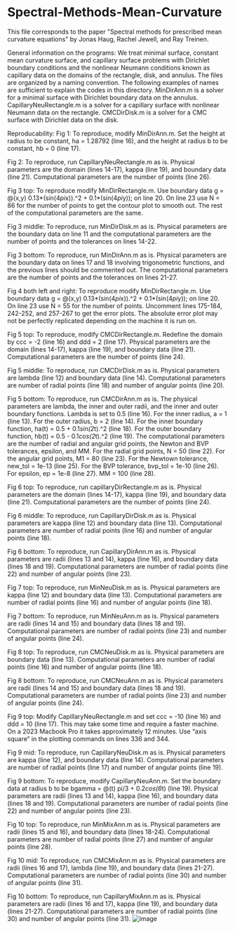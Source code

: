 # Spectral-Methods-Mean-Curvature

This file corresponds to the paper "Spectral methods for prescribed mean curvature equations" by Jonas Haug, Rachel Jewell, and Ray Treinen.

General information on the programs:
We treat minimal surface, constant mean curvature surface, and capillary surface problems with Dirichlet boundary conditions and the nonlinear Neumann conditions known as capillary data on the domains of the rectangle, disk, and annulus.
The files are organized by a naming convention.  The following examples of names are sufficient to explain the codes in this directory.  MinDirAnn.m is a solver for a minimal surface with Dirichlet boundary data on the annulus.  CapillaryNeuRectangle.m is a solver for a capillary surface with nonlinear Neumann data on the rectangle.  CMCDirDisk.m is a solver for a CMC surface with Dirichlet data on the disk.

Reproducability:
Fig 1: To reproduce, modify MinDirAnn.m. Set the height at radius to be constant, ha = 1.28792 (line 16), and the height at radius b to be constant, hb = 0 (line 17). 

Fig 2: To reproduce, run CapillaryNeuRectangle.m as is. Physical parameters are the domain (lines 14-17), kappa (line 19), and boundary data (line 21). Computational parameters are the number of points (line 26).

Fig 3 top: To reproduce modify MinDirRectangle.m.  Use boundary data
g = @(x,y) 0.13*(sin(4*pi*x)).^2 + 0.1*(sin(4*pi*y));
on line 20.  On line 23 use N = 86 for the number of points to get the contour plot to smooth out.  The rest of the computational parameters are the same.

Fig 3 middle: To reproduce, run MinDirDisk.m as is.  Physical parameters are the boundary data on line 11 and the computational parameters are the number of points and the tolerances on lines 14-22.

Fig 3 bottom: To reproduce, run MinDirAnn.m as is.  Physical parameters are the boundary data on lines 17 and 18 involving trigonometric functions, and the previous lines should be commented out.   The computational parameters are the number of points and the tolerances on lines 21-27.

Fig 4 both left and right: To reproduce modify MinDirRectangle.m.  Use boundary data
g = @(x,y) 0.13*(sin(4*pi*x)).^2 + 0.1*(sin(4*pi*y));
on line 20.  On line 23 use N = 55 for the number of points.  Uncomment lines 175-184, 242-252, and 257-267 to get the error plots.  The absolute error plot may not be perfectly replicated depending on the machine it is run on.

Fig 5 top: To reproduce, modify CMCDirRectangle.m. Redefine the domain by ccc = -2 (line 16) and ddd = 2 (line 17). Physical parameters are the domain (lines 14-17), kappa (line 19), and boundary data (line 21). Computational parameters are the number of points (line 24).

Fig 5 middle: To reproduce, run CMCDirDisk.m as is. Physical parameters are lambda (line 12) and boundary data (line 14). Computational parameters are number of radial points (line 18) and number of angular points (line 20).

Fig 5 bottom: To reproduce, run CMCDirAnn.m as is. The physical parameters are lambda, the inner and outer radii, and the inner and outer boundary functions. Lambda is set to 0.5 (line 16). For the inner radius, a = 1 (line 13). For the outer radius, b = 2 (line 14). For the inner boundary function, ha(t) = 0.5 + 0.1*sin(2*t).^2 (line 18). For the outer boundary function, hb(t) = 0.5 - 0.1*cos(2*t).^2 (line 19). The computational parameters are the number of radial and angular grid points, the Newton and BVP tolerances, epsilon, and MM. For the radial grid points, N = 50 (line 22). For the angular grid points, M1 = 80 (line 23). For the Newtown tolerance, new_tol = 1e-13 (line 25). For the BVP tolerance, bvp_tol = 1e-10 (line 26). For epsilon, ep = 1e-8 (line 27). MM = 100 (line 28).

Fig 6 top: To reproduce, run capillaryDirRectangle.m as is. Physical parameters are the domain (lines 14-17), kappa (line 19), and boundary data (line 21). Computational parameters are the number of points (line 24).

Fig 6 middle: To reproduce, run CapillaryDirDisk.m as is. Physical parameters are kappa (line 12) and boundary data (line 13). Computational parameters are number of radial points (line 16) and number of angular points (line 18).

Fig 6 bottom: To reproduce, run CapillaryDirAnn.m as is. Physical parameters are radii (lines 13 and 14), kappa (line 16), and boundary data (lines 18 and 19). Computational parameters are number of radial points (line 22) and number of angular points (line 23).

Fig 7 top: To reproduce, run MinNeuDisk.m as is. Physical parameters are kappa (line 12) and boundary data (line 13). Computational parameters are number of radial points (line 16) and number of angular points (line 18).

Fig 7 bottom: To reproduce, run MinNeuAnn.m as is. Physical parameters are radii (lines 14 and 15) and boundary data (lines 18 and 19). Computational parameters are number of radial points (line 23) and number of angular points (line 24).

Fig 8 top: To reproduce, run CMCNeuDisk.m as is. Physical parameters are boundary data (line 13). Computational parameters are number of radial points (line 16) and number of angular points (line 18).

Fig 8 bottom: To reproduce, run CMCNeuAnn.m as is. Physical parameters are radii (lines 14 and 15) and boundary data (lines 18 and 19). Computational parameters are number of radial points (line 23) and number of angular points (line 24).

Fig 9 top: Modify CapillaryNeuRectangle.m and set ccc = -10 (line 16) and ddd = 10 (line 17).  This may take some time and require a faster machine.  On a 2023 Macbook Pro it takes approximately 12 minutes.  Use “axis square” in the plotting  commands on lines 336 and 344.

Fig 9 mid: To reproduce, run CapillaryNeuDisk.m as is. Physical parameters are kappa (line 12), and boundary data (line 14). Computational parameters are number of radial points (line 17) and number of angular points (line 19).

Fig 9 bottom: To reproduce, modify CapillaryNeuAnn.m. Set the boundary data at radius b to be bgamma = @(t) pi/3 + 0.2*cos(6*t) (line 19). Physical parameters are radii (lines 13 and 14), kappa (line 16), and boundary data (lines 18 and 19). Computational parameters are number of radial points (line 22) and number of angular points (line 23).

Fig 10 top: To reproduce, run MinMixAnn.m as is. Physical parameters are radii (lines 15 and 16), and boundary data (lines 18-24). Computational parameters are number of radial points (line 27) and number of angular points (line 28).

Fig 10 mid: To reproduce, run CMCMixAnn.m as is. Physical parameters are radii (lines 16 and 17), lambda (line 19), and boundary data (lines 21-27). Computational parameters are number of radial points (line 30) and number of angular points (line 31).

Fig 10 bottom: To reproduce, run CapillaryMixAnn.m as is. Physical parameters are radii (lines 16 and 17), kappa (line 19), and boundary data (lines 21-27). Computational parameters are number of radial points (line 30) and number of angular points (line 31).
![image](https://github.com/raytreinen/Spectral-Methods-Mean-Curvature/assets/105992653/da028727-c9be-46b7-a030-9eea94b9a4db)
